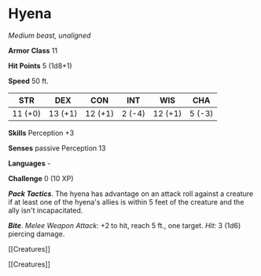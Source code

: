 # Hyena

*Medium beast, unaligned*

**Armor Class** 11

**Hit Points** 5 (1d8+1)

**Speed** 50 ft.

| STR     | DEX     | CON     | INT    | WIS     | CHA    |
|---------|---------|---------|--------|---------|--------|
| 11 (+0) | 13 (+1) | 12 (+1) | 2 (-4) | 12 (+1) | 5 (-3) |

**Skills** Perception +3

**Senses** passive Perception 13

**Languages** -

**Challenge** 0 (10 XP)

***Pack Tactics***. The hyena has advantage on an attack roll against a creature if at least one of the hyena's allies is within 5 feet of the creature and the ally isn't incapacitated.


***Bite***. *Melee Weapon Attack:* +2 to hit, reach 5 ft., one target. *Hit:* 3 (1d6) piercing damage.



[[Creatures]]

[[Creatures]]